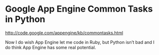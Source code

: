 <!--
id: 488142805
link: http://kevinisom.info/post/488142805/google-app-engine-common-tasks-in-python
slug: google-app-engine-common-tasks-in-python
date: Thu Apr 01 2010 16:26:44 GMT+1300 (NZDT)
raw: {"blog_name":"kevinisom","id":488142805,"post_url":"http://kevinisom.info/post/488142805/google-app-engine-common-tasks-in-python","slug":"google-app-engine-common-tasks-in-python","type":"link","date":"2010-04-01 03:26:44 GMT","timestamp":1270092404,"state":"published","format":"html","reblog_key":"KkhJkiVQ","tags":[],"short_url":"http://tmblr.co/Zw68YyT67VL","highlighted":[],"bookmarklet":true,"note_count":1,"source_url":"http://code.google.com/appengine/kb/commontasks.html","source_title":"code.google.com","title":"Google App Engine Common Tasks in Python","url":"http://code.google.com/appengine/kb/commontasks.html","description":"<p>Now I do wish App Engine let me code in Ruby, but Python isn&#8217;t bad and I do think App Engine has some real potential.</p>"}
publish: 2010-04-01
tags: 
title: Google App Engine Common Tasks in Python
-->


Google App Engine Common Tasks in Python
========================================

<http://code.google.com/appengine/kb/commontasks.html>

Now I do wish App Engine let me code in Ruby, but Python isn’t bad and I
do think App Engine has some real potential.



